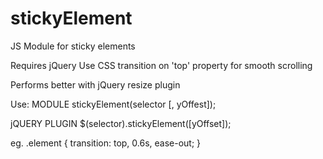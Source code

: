 # stickyElement
JS Module for sticky elements

Requires jQuery
Use CSS transition on 'top' property for smooth scrolling

Performs better with jQuery resize plugin

Use: 
MODULE
stickyElement(selector [, yOffest]);

jQUERY PLUGIN
$(selector).stickyElement([yOffset]);

eg. 
.element {
	transition: top, 0.6s, ease-out;
}
